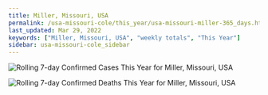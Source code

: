 ```yaml
---
title: Miller, Missouri, USA
permalink: /usa-missouri-cole/this_year/usa-missouri-miller-365_days.html
last_updated: Mar 29, 2022
keywords: ["Miller, Missouri, USA", "weekly totals", "This Year"]
sidebar: usa-missouri-cole_sidebar
---
```


![Rolling 7-day Confirmed Cases This Year for Miller, Missouri, USA](/covid_tracker/images/graphs/usa-missouri-miller-rolling_7_days_confirmed-365_days_graph.png)

![Rolling 7-day Confirmed Deaths This Year for Miller, Missouri, USA](/covid_tracker/images/graphs/usa-missouri-miller-rolling_7_days_deaths-365_days_graph.png)
